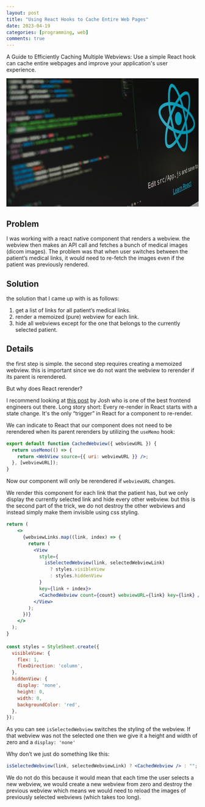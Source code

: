 ```yaml
---
layout: post
title: "Using React Hooks to Cache Entire Web Pages"
date: 2023-04-19
categories: [programming, web]
comments: true
---
```


A Guide to Efficiently Caching Multiple Webviews: Use a simple React hook can cache entire webpages and improve your application's user experience.

<img src="/assets/2023-04-19-using-react-hooks-to-cache-entire-web-pages/react.jpg"/>

## Problem

I was working with a react native component that renders a webview. the webview then makes an API call and fetches a bunch of medical images (dicom images). The problem was that when user switches between the patient’s medical links, it would need to re-fetch the images even if the patient was previously rendered.

## Solution

the solution that I came up with is as follows:

1. get a list of links for all patient’s medical links.
2. render a memoized (pure) webview for each link.
3. hide all webviews except for the one that belongs to the currently selected patient.

## Details

the first step is simple. the second step requires creating a memoized webview. this is important since we do not want the webview to rerender if its parent is rerendered.

But why does React rerender?

I recommend looking at [this post](https://www.joshwcomeau.com/react/why-react-re-renders/) by Josh who is one of the best frontend engineers out there. Long story short: Every re-render in React starts with a state change. It's the only “trigger” in React for a component to re-render.

We can indicate to React that our component does not need to be rerendered when its parent rerenders by utilizing the `useMemo` hook:

```jsx
export default function CachedWebview({ webviewURL }) {
  return useMemo(() => {
    return <WebView source={{ uri: webviewURL }} />;
  }, [webviewURL]);
}
```

Now our component will only be rerendered if `webviewURL` changes.

We render this component for each link that the patient has, but we only display the currently selected link and hide every other webview. but this is the second part of the trick, we do not destroy the other webviews and instead simply make them invisible using css styling.

```jsx
return (
    <>
      {webviewLinks.map((link, index) => {
        return (
          <View
            style={
              isSelectedWebview(link, selectedWebviewLink)
                ? styles.visibleView
                : styles.hiddenView
            }
            key={link + index}>
            <CachedWebview count={count} webviewURL={link} key={link} />
          </View>
        );
      })}
    </>
  );
}

const styles = StyleSheet.create({
  visibleView: {
    flex: 1,
    flexDirection: 'column',
  },
  hiddenView: {
    display: 'none',
    height: 0,
    width: 0,
    backgroundColor: 'red',
  },
});
```

As you can see `isSelectedWebview` switches the styling of the webview. If that webview was not the selected one then we give it a height and width of zero and a `display: 'none'`

Why don’t we just do something like this:

```jsx
isSelectedWebview(link, selectedWebviewLink) ? <CachedWebview /> : "";
```

We do not do this because it would mean that each time the user selects a new webview, we would create a new webview from zero and destroy the previous webview which means we would need to reload the images of previously selected webviews (which takes too long).
